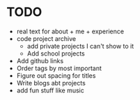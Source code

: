 # TODO

- real text for about + me + experience
- code project archive
  - add private projects I can't show to it
  - Add school projects
- Add github links
- Order tags by most important
- Figure out spacing for titles
- Write blogs abt projects
- add fun stuff like music
